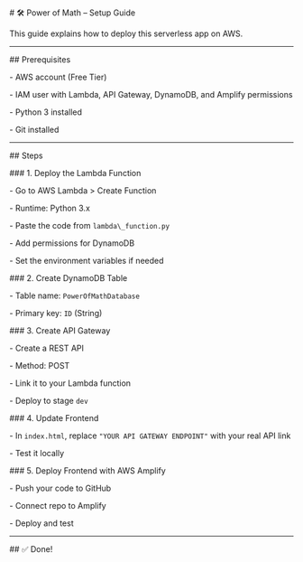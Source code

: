 \# 🛠️ Power of Math – Setup Guide



This guide explains how to deploy this serverless app on AWS.



---



\## Prerequisites



\- AWS account (Free Tier)

\- IAM user with Lambda, API Gateway, DynamoDB, and Amplify permissions

\- Python 3 installed

\- Git installed



---



\## Steps



\### 1. Deploy the Lambda Function

\- Go to AWS Lambda > Create Function

\- Runtime: Python 3.x

\- Paste the code from `lambda\_function.py`

\- Add permissions for DynamoDB

\- Set the environment variables if needed



\### 2. Create DynamoDB Table

\- Table name: `PowerOfMathDatabase`

\- Primary key: `ID` (String)



\### 3. Create API Gateway

\- Create a REST API

\- Method: POST

\- Link it to your Lambda function

\- Deploy to stage `dev`



\### 4. Update Frontend

\- In `index.html`, replace `"YOUR API GATEWAY ENDPOINT"` with your real API link

\- Test it locally



\### 5. Deploy Frontend with AWS Amplify

\- Push your code to GitHub

\- Connect repo to Amplify

\- Deploy and test



---



\## ✅ Done!

